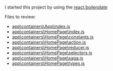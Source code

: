 <p>I started this project by using the
    <a href="https://github.com/react-boilerplate/react-boilerplate">
        react boilerplate
    </a>
</p>
<p>Files to review:</p>
<ul>
    <li>
        <a href="https://github.com/bangb3/TweetsTest/blob/master/app/containers/App/index.js">app\containers\App\index.js</a>
    </li>
    <li>
        <a href="https://github.com/bangb3/TweetsTest/blob/master/app/containers/HomePage/index.js">app\containers\HomePage\index.js</a>
    </li>
    <li>
        <a href="https://github.com/bangb3/TweetsTest/blob/master/app/containers/HomePage/constants.js">app\containers\HomePage\constants.js</a>
    </li>
    <li>
        <a href="https://github.com/bangb3/TweetsTest/blob/master/app/containers/HomePage/action.js">app\containers\HomePage\action.js</a>
    </li>
    <li>
        <a href="https://github.com/bangb3/TweetsTest/blob/master/app/containers/HomePage/reducer.js">app\containers\HomePage\reducer.js</a>
    </li>
    <li>
        <a href="https://github.com/bangb3/TweetsTest/blob/master/app/containers/HomePage/selectors.js">app\containers\HomePage\selectors.js</a>
    </li>
    <li>
        <a href="https://github.com/bangb3/TweetsTest/blob/master/app/containers/HomePage/saga.js">app\containers\HomePage\saga.js</a>
    </li>
    <li>
        <a href="https://github.com/bangb3/TweetsTest/blob/master/app/containers/HomePage/types.js">app\containers\HomePage\types.js</a>
    </li>
    
</ul>
